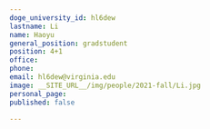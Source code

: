 ```yaml
---
doge_university_id: hl6dew
lastname: Li
name: Haoyu
general_position: gradstudent
position: 4+1
office:  
phone:  
email: hl6dew@virginia.edu
image: __SITE_URL__/img/people/2021-fall/Li.jpg
personal_page: 
published: false

---
```


